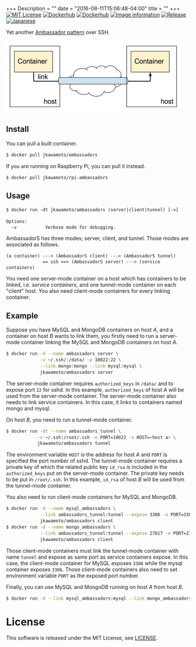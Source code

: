 +++
Description = ""
date = "2016-08-11T15:06:48-04:00"
title = ""
+++
[![MIT License](http://img.shields.io/badge/license-MIT-blue.svg?style=flat)](LICENSE)
[![Dockerhub](https://img.shields.io/badge/dockerhub-jkawamoto%2Fambassadors-blue.svg)](https://hub.docker.com/r/jkawamoto/ambassadors/)
[![Dockerhub](https://img.shields.io/badge/dockerhub-jkawamoto%2Frpi--ambassadors-blue.svg)](https://hub.docker.com/r/jkawamoto/rpi-ambassadors/)
[![Image information](https://images.microbadger.com/badges/image/jkawamoto/ambassadors.svg)](http://microbadger.com/images/jkawamoto/ambassadors)
[![Release](https://img.shields.io/badge/release-1.0.0-brightgreen.svg)](https://github.com/jkawamoto/ambassadors/releases/tag/v1.0.0)
[![Japanese](https://img.shields.io/badge/qiita-%E6%97%A5%E6%9C%AC%E8%AA%9E-brightgreen.svg)](http://qiita.com/jkawamoto/items/4b87d0f61ab3fbbd2897)

Yet another [Ambassador pattern](https://docs.docker.com/engine/admin/ambassador_pattern_linking/) over SSH.

![Secure link](img/secure-link.png)

Install
--------
You can pull a built container.

```sh
$ docker pull jkawamoto/ambassadors
```

If you are running on Raspberry Pi, you can pull it instead.

```sh
$ docker pull jkawamoto/rpi-ambassadors
```


Usage
-------
~~~
$ docker run -dt jkawamoto/ambassadors (server|client|tunnel) [-v]

Options:
  -v           Verbose mode for debugging.
~~~

AmbassadorS has three modes; server, client, and tunnel.
Those modes are associated as follows.

~~~
(a container) ---> (AmbassadorS client) ---> (AmbassadorS tunnel)
              == ssh ==> (AmbassadorS server) ---> (service containers)
~~~

You need one server-mode container on a host which has containers to be linked, i.e. *service containers*,
and one tunnel-mode container on each "client" host.
You also need client-mode containers for every linking container.


Example
--------
Suppose you have MySQL and MongoDB containers on host *A*, and a container on host *B* wants to link them,
you firstly need to run a server-mode container linking the MySQL and MongoDB containers on host *A*.

```sh
$ docker run -d --name ambassadors_server \
             -v ~/.ssh/:/data/ -p 10022:22 \
             --link mongo:mongo --link mysql:mysql \
             jkawamoto/ambassadors server
```

The server-mode container requires `authorized_keys` in `/data/` and to expose port `22` for sshd.
In this example, `authorized_keys` of host *A* will be used from the server-mode container.
The server-mode container also needs to link service containers.
In this case, it links to containers named mongo and mysql.

On host *B*, you need to run a tunnel-mode container.

```sh
$ docker run -dt --name ambassadors_tunnel \
            -v ~/.ssh:/root/.ssh -e PORT=10022 -e HOST=<host a> \
            jkawamoto/ambassadors tunnel
```

The environment variable `HOST` is the address for host *A* and `PORT` is specified the port number of sshd.
The tunnel-mode container requires a private key of which the related public key `id_rsa` is included in the `authorized_keys` put on the server-mode container.
The private key needs to be put in `/root/.ssh`.
In this example, `id_rsa` of host *B* will be used from the tunnel-mode container.

You also need to run client-mode containers for MySQL and MongoDB.

```sh
$ docker run -d --name mysql_ambassadors \
             --link ambassadors_tunnel:tunnel --expose 3306 -e PORT=3306 \
             jkawamoto/ambassadors client
$ docker run -d --name mongo_ambassadors \
             --link ambassadors_tunnel:tunnel --expose 27017 -e PORT=27017 \
             jkawamoto/ambassadors client
```

Those client-mode containers must link the tunnel-mode container with name `tunnel` and expose as same port as service containers expose.
In this case, the client-mode container for MySQL exposes `3306` while the mysql container exposes `3306`.
Those client-mode containers also need to set environment variable `PORT` as the exposed port number.

Finally, you can use MySQL and MongoDB running on host *A* from host *B*.

```sh
$ docker run -d --link mysql_ambassadors:mysql --link mongo_ambassadors:mongo some-app
```

License
=======
This software is released under the MIT License, see [LICENSE](LICENSE).
